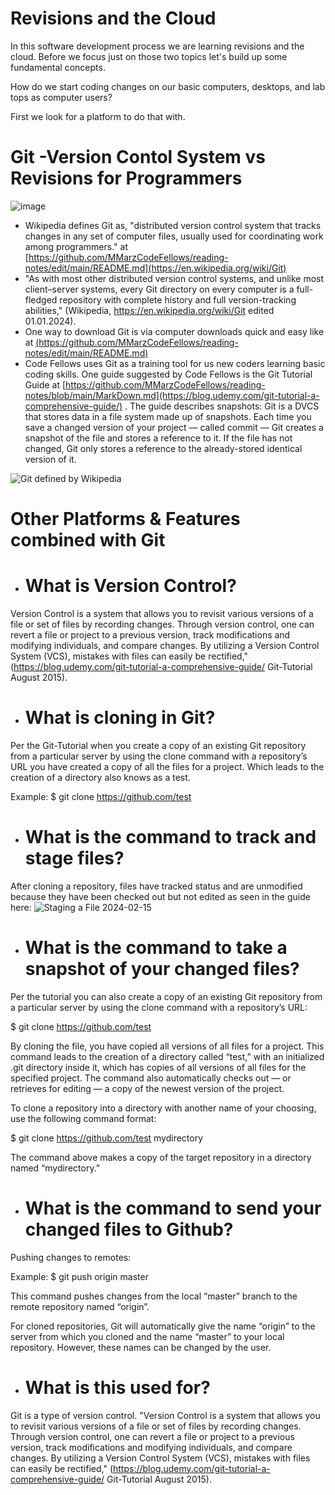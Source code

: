 

# **Revisions and the Cloud**
In this software development process we are learning revisions and the cloud. Before we focus just on those two topics let's build up some fundamental concepts.

How do we start coding changes on our basic computers, desktops, and lab tops as computer users?

First we look for a platform to do that with. 

# **Git -Version Contol System vs Revisions for Programmers** 

![image](https://github.com/MMarzCodeFellows/reading-notes/assets/155282209/68371706-b43d-4de9-a03e-7d29dd6972fa)

- Wikipedia defines Git as, "distributed version control system that tracks changes in any set of computer files, usually used for coordinating work among programmers." at [https://github.com/MMarzCodeFellows/reading-notes/edit/main/README.md](https://en.wikipedia.org/wiki/Git)
 - "As with most other distributed version control systems, and unlike most client–server systems, every Git directory on every computer is a full-fledged repository with complete history and full version-tracking abilities," (Wikipedia, https://en.wikipedia.org/wiki/Git edited 01.01.2024).
- One way to download Git is via computer downloads quick and easy like at [(https://github.com/MMarzCodeFellows/reading-notes/edit/main/README.md)](https://git-scm.com/downloads)
- Code Fellows uses Git as a training tool for us new coders learning basic coding skills. One guide suggested by Code Fellows is the Git Tutorial Guide at [https://github.com/MMarzCodeFellows/reading-notes/blob/main/MarkDown.md](https://blog.udemy.com/git-tutorial-a-comprehensive-guide/) . The guide describes snapshots: Git is a DVCS that stores data in a file system made up of snapshots. Each time you save a changed version of your project — called commit — Git creates a snapshot of the file and stores a reference to it. If the file has not changed, Git only stores a reference to the already-stored identical version of it. 

![Git defined by Wikipedia](https://github.com/MMarzCodeFellows/reading-notes/assets/155282209/59b78b84-648b-4355-8b8e-3f9864632cff)



# **Other Platforms & Features combined with Git**

- # **What is Version Control?**
Version Control is a system that allows you to revisit various versions of a file or set of files by recording changes. Through version control, one can revert a file or project to a previous version, track modifications and modifying individuals, and compare changes. By utilizing a Version Control System (VCS), mistakes with files can easily be rectified," (https://blog.udemy.com/git-tutorial-a-comprehensive-guide/ Git-Tutorial August 2015).

- # **What is cloning in Git?**
Per the Git-Tutorial when you create a copy of an existing Git repository from a particular server by using the clone command with a repository’s URL you have created a copy of all the files for a project. Which leads to the creation of a directory also knows as a test.

Example:              $ git clone https://github.com/test

- # **What is the command to track and stage files?**
After cloning a repository, files have tracked status and are unmodified because they have been checked out but not edited as seen in the guide here:
![Staging a File 2024-02-15 ](https://github.com/MMarzCodeFellows/reading-notes/assets/155282209/52a6413e-1eb2-4eb3-9559-17f775fa04bb)


- # **What is the command to take a snapshot of your changed files?**
 Per the tutorial you can also create a copy of an existing Git repository from a particular server by using the clone command with a repository’s URL:

$ git clone https://github.com/test

By cloning the file, you have copied all versions of all files for a project. This command leads to the creation of a directory called “test,” with an initialized .git directory inside it, which has copies of all versions of all files for the specified project. The command also automatically checks out — or retrieves for editing — a copy of the newest version of the project.

To clone a repository into a directory with another name of your choosing, use the following command format: 

   $ git clone https://github.com/test mydirectory
  
The command above makes a copy of the target repository in a directory named “mydirectory.”

- # **What is the command to send your changed files to Github?**

 Pushing changes to remotes:

Example: $ git push origin master

This command pushes changes from the local “master” branch to the remote repository named “origin”.

For cloned repositories, Git will automatically give the name “origin” to the server from which you cloned and the name “master” to your local repository. However, these names can be changed by the user.

- # **What is this used for?** 

Git is a type of version control. "Version Control is a system that allows you to revisit various versions of a file or set of files by recording changes. Through version control, one can revert a file or project to a previous version, track modifications and modifying individuals, and compare changes. By utilizing a Version Control System (VCS), mistakes with files can easily be rectified," (https://blog.udemy.com/git-tutorial-a-comprehensive-guide/ Git-Tutorial August 2015).

